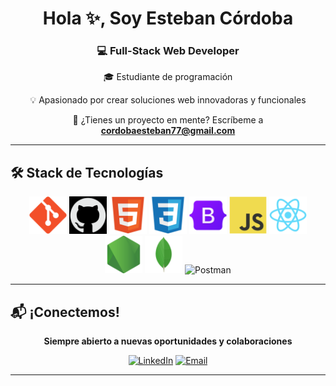 <div align="center">

# Hola ✨, Soy Esteban Córdoba
  
### 💻 Full-Stack Web Developer

🎓 Estudiante de programación

💡 Apasionado por crear soluciones web innovadoras y funcionales

📧 ¿Tienes un proyecto en mente? Escríbeme a **cordobaesteban77@gmail.com**

</div>

---

## 🛠️ Stack de Tecnologías

<div align="center">

<img src="https://raw.githubusercontent.com/devicons/devicon/master/icons/git/git-original.svg" alt="Git" width="60" height="60"/>
<img src="https://raw.githubusercontent.com/devicons/devicon/master/icons/github/github-original.svg" alt="GitHub" width="60" height="60" style="filter: invert(1);"/>
<img src="https://raw.githubusercontent.com/devicons/devicon/master/icons/html5/html5-original.svg" alt="HTML5" width="60" height="60"/>
<img src="https://raw.githubusercontent.com/devicons/devicon/master/icons/css3/css3-original.svg" alt="CSS3" width="60" height="60"/>
<img src="https://raw.githubusercontent.com/devicons/devicon/master/icons/bootstrap/bootstrap-original.svg" alt="Bootstrap" width="60" height="60"/>
<img src="https://raw.githubusercontent.com/devicons/devicon/master/icons/javascript/javascript-original.svg" alt="JavaScript" width="60" height="60"/>
<img src="https://raw.githubusercontent.com/devicons/devicon/master/icons/react/react-original.svg" alt="React" width="60" height="60"/>
<img src="https://raw.githubusercontent.com/devicons/devicon/master/icons/nodejs/nodejs-original.svg" alt="Node.js" width="60" height="60"/>
<img src="https://raw.githubusercontent.com/devicons/devicon/master/icons/mongodb/mongodb-original.svg" alt="MongoDB" width="60" height="60"/>
<img src="https://www.vectorlogo.zone/logos/getpostman/getpostman-icon.svg" alt="Postman" width="60" height="60"/>

</div>

---

## 📬 ¡Conectemos!

<div align="center">

**Siempre abierto a nuevas oportunidades y colaboraciones**

[![LinkedIn](https://img.shields.io/badge/LinkedIn-0077B5?style=for-the-badge&logo=linkedin&logoColor=white)]([https://linkedin.com/in/tuusuario](https://www.linkedin.com/in/esteban-córdoba-404869304))
[![Email](https://img.shields.io/badge/Email-D14836?style=for-the-badge&logo=gmail&logoColor=white)](mailto:cordobaesteban77@gmail.com)

</div>

---
